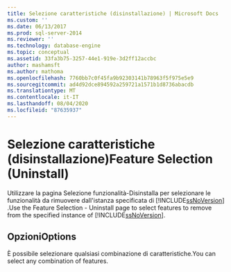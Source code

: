 ```yaml
---
title: Selezione caratteristiche (disinstallazione) | Microsoft Docs
ms.custom: ''
ms.date: 06/13/2017
ms.prod: sql-server-2014
ms.reviewer: ''
ms.technology: database-engine
ms.topic: conceptual
ms.assetid: 33fa3b75-3257-44e1-919e-3d2ff12accbc
author: mashamsft
ms.author: mathoma
ms.openlocfilehash: 7760bb7c0f45fa9b92303141b78963f5f975e5e9
ms.sourcegitcommit: ad4d92dce894592a259721a1571b1d8736abacdb
ms.translationtype: MT
ms.contentlocale: it-IT
ms.lasthandoff: 08/04/2020
ms.locfileid: "87635937"
---
```

# <a name="feature-selection-uninstall"></a><span data-ttu-id="79c0b-102">Selezione caratteristiche (disinstallazione)</span><span class="sxs-lookup"><span data-stu-id="79c0b-102">Feature Selection (Uninstall)</span></span>
  <span data-ttu-id="79c0b-103">Utilizzare la pagina Selezione funzionalità-Disinstalla per selezionare le funzionalità da rimuovere dall'istanza specificata di [!INCLUDE[ssNoVersion](../../includes/ssnoversion-md.md)] .</span><span class="sxs-lookup"><span data-stu-id="79c0b-103">Use the Feature Selection - Uninstall page to select features to remove from the specified instance of [!INCLUDE[ssNoVersion](../../includes/ssnoversion-md.md)].</span></span>  
  
## <a name="options"></a><span data-ttu-id="79c0b-104">Opzioni</span><span class="sxs-lookup"><span data-stu-id="79c0b-104">Options</span></span>  
 <span data-ttu-id="79c0b-105">È possibile selezionare qualsiasi combinazione di caratteristiche.</span><span class="sxs-lookup"><span data-stu-id="79c0b-105">You can select any combination of features.</span></span>  
  
  
